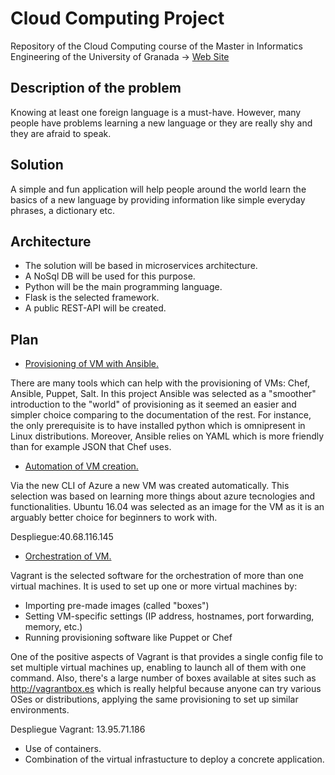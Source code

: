 Cloud Computing Project 
======

Repository of the Cloud Computing course of the Master in Informatics Engineering of the University of Granada -> [Web Site](https://akourts.github.io/Project_CC/) 

## Description of the problem

Knowing at least one foreign language is a must-have. However, many people have problems learning a new language or they are really shy and they are afraid to speak.

## Solution

A simple and fun application will help people around the world learn the basics of a new language by providing information like simple everyday phrases, a dictionary etc.

## Architecture

- The solution will be based in microservices architecture.
- A NoSql DB will be used for this purpose.
- Python will be the main programming language.
- Flask is the selected framework.
- A public REST-API will be created.

## Plan

* [Provisioning of VM with Ansible.](https://github.com/AKourts/Project_CC/tree/master/provision/ansible) 

There are many tools which can help with the provisioning of VMs: Chef, Ansible, Puppet, Salt. In this project Ansible was selected as a "smoother" introduction to the "world" of provisioning as it seemed an easier and simpler choice comparing to the documentation of the rest. For instance, the only prerequisite is to have installed python which is omnipresent in Linux distributions. Moreover, Ansible relies on YAML which is more friendly than for example JSON that Chef uses.

* [Automation of VM creation.](https://github.com/AKourts/Project_CC/tree/master/automation/README.md) 

Via the new CLI of Azure a new VM was created automatically. This selection was based on learning more things about azure tecnologies and functionalities. Ubuntu 16.04 was selected as an image for the VM as it is an arguably better choice for beginners to work with.

Despliegue:40.68.116.145

* [Orchestration of VM.](https://github.com/AKourts/Project_CC/tree/master/orchestration/README.md)

Vagrant is the selected software for the orchestration of more than one virtual machines. It is used to set up one or more virtual machines by:

  - Importing pre-made images (called "boxes")
  - Setting VM-specific settings (IP address, hostnames, port forwarding, memory, etc.)
  - Running provisioning software like Puppet or Chef

One of the positive aspects of Vagrant is that provides a single config file to set multiple virtual machines up, enabling to launch all of them with one command. Also, there's a large number of boxes available at sites such as http://vagrantbox.es which is really helpful because anyone can try various OSes or distributions, applying the same provisioning to set up similar environments.

Despliegue Vagrant: 13.95.71.186

* Use of containers.
* Combination of the virtual infrastucture to deploy a concrete application.
